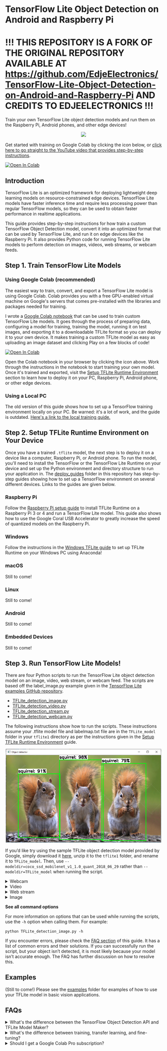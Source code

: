 # TensorFlow Lite Object Detection on Android and Raspberry Pi
# !!! THIS REPOSITORY IS A FORK OF THE ORIGINAL REPOSITORY AVAILABLE AT https://github.com/EdjeElectronics/TensorFlow-Lite-Object-Detection-on-Android-and-Raspberry-Pi AND CREDITS TO EDJEELECTRONICS !!!

Train your own TensorFlow Lite object detection models and run them on the Raspberry Pi, Android phones, and other edge devices! 

<p align="center">
   <img src="doc/BSR_demo.gif">
</p>

Get started with training on Google Colab by clicking the icon below, or [click here to go straight to the YouTube video that provides step-by-step instructions](https://youtu.be/XZ7FYAMCc4M).

<a href="https://colab.research.google.com/github/EdjeElectronics/TensorFlow-Lite-Object-Detection-on-Android-and-Raspberry-Pi/blob/master/Train_TFLite2_Object_Detction_Model.ipynb" target="_parent"><img src="https://colab.research.google.com/assets/colab-badge.svg" alt="Open In Colab"/></a>

## Introduction
TensorFlow Lite is an optimized framework for deploying lightweight deep learning models on resource-constrained edge devices. TensorFlow Lite models have faster inference time and require less processing power than regular TensorFlow models, so they can be used to obtain faster performance in realtime applications. 

This guide provides step-by-step instructions for how train a custom TensorFlow Object Detection model, convert it into an optimized format that can be used by TensorFlow Lite, and run it on edge devices like the Raspberry Pi. It also provides Python code for running TensorFlow Lite models to perform detection on images, videos, web streams, or webcam feeds.

## Step 1. Train TensorFlow Lite Models
### Using Google Colab (recommended)

The easiest way to train, convert, and export a TensorFlow Lite model is using Google Colab. Colab provides you with a free GPU-enabled virtual machine on Google's servers that comes pre-installed with the libraries and packages needed for training.

I wrote a [Google Colab notebook](./Train_TFLite2_Object_Detction_Model.ipynb) that can be used to train custom TensorFlow Lite models. It goes through the process of preparing data, configuring a model for training, training the model, running it on test images, and exporting it to a downloadable TFLite format so you can deploy it to your own device. It makes training a custom TFLite model as easy as uploading an image dataset and clicking Play on a few blocks of code!

<a href="https://colab.research.google.com/github/EdjeElectronics/TensorFlow-Lite-Object-Detection-on-Android-and-Raspberry-Pi/blob/master/Train_TFLite2_Object_Detction_Model.ipynb" target="_parent"><img src="https://colab.research.google.com/assets/colab-badge.svg" alt="Open In Colab"/></a>

Open the Colab notebook in your browser by clicking the icon above. Work through the instructions in the notebook to start training your own model. Once it's trained and exported, visit the [Setup TFLite Runtime Environment](#step-2-setup-tflite-runtime-environment-on-your-device) section to learn how to deploy it on your PC, Raspberry Pi, Android phone, or other edge devices.

### Using a Local PC
The old version of this guide shows how to set up a TensorFlow training environment locally on your PC. Be warned: it's a lot of work, and the guide is outdated. [Here's a link to the local training guide.](doc/local_training_guide.md)

## Step 2. Setup TFLite Runtime Environment on Your Device
Once you have a trained `.tflite` model, the next step is to deploy it on a device like a computer, Raspberry Pi, or Android phone. To run the model, you'll need to install the TensorFlow or the TensorFlow Lite Runtime on your device and set up the Python environment and directory structure to run your application in. The [deploy_guides](deploy_guides) folder in this repository has step-by-step guides showing how to set up a TensorFlow environment on several different devices. Links to the guides are given below.

### Raspberry Pi
Follow the [Raspberry Pi setup guide](deploy_guides/Raspberry_Pi_Guide.md) to install TFLite Runtime on a Raspberry Pi 3 or 4 and run a TensorFlow Lite model. This guide also shows how to use the Google Coral USB Accelerator to greatly increase the speed of quantized models on the Raspberry Pi.

### Windows
Follow the instructions in the [Windows TFLite guide](deploy_guides/Windows_TFLite_Guide.md) to set up TFLite Runtime on your Windows PC using Anaconda!

### macOS
Still to come!

### Linux
Still to come!

### Android
Still to come!

### Embedded Devices
Still to come!

## Step 3. Run TensorFlow Lite Models!
There are four Python scripts to run the TensorFlow Lite object detection model on an image, video, web stream, or webcam feed. The scripts are based off the label_image.py example given in the [TensorFlow Lite examples GitHub repository](https://github.com/tensorflow/tensorflow/blob/master/tensorflow/lite/examples/python/label_image.py).

* [TFLite_detection_image.py](TFLite_detection_image.py)
* [TFLite_detection_video.py](TFLite_detection_video.py)
* [TFLite_detection_stream.py](TFLite_detection_stream.py)
* [TFLite_detection_webcam.py](TFLite_detection_webcam.py)

The following instructions show how to run the scripts. These instructions assume your .tflite model file and labelmap.txt file are in the `TFLite_model` folder in your `tflite1` directory as per the instructions given in the [Setup TFLite Runtime Environment](#step-2-setup-tflite-runtime-environment-on-your-device) guide.

<p align="center">
   <img width="500" src="doc/squirrels!!.png">
</p>

If you’d like try using the sample TFLite object detection model provided by Google, simply download it [here](https://storage.googleapis.com/download.tensorflow.org/models/tflite/coco_ssd_mobilenet_v1_1.0_quant_2018_06_29.zip), unzip it to the `tflite1` folder, and rename it to `TFLite_model`. Then, use `--modeldir=coco_ssd_mobilenet_v1_1.0_quant_2018_06_29` rather than `--modeldir=TFLite_model` when running the script. 

<details>
   <summary>Webcam</summary>
Make sure you have a USB webcam plugged into your computer. If you’re on a laptop with a built-in camera, you don’t need to plug in a USB webcam. 

From the `tflite1` directory, issue: 

```
python TFLite_detection_webcam.py --modeldir=TFLite_model 
```

After a few moments of initializing, a window will appear showing the webcam feed. Detected objects will have bounding boxes and labels displayed on them in real time.
</details>

<details>
   <summary>Video</summary>
To run the video detection script, issue:

```
python TFLite_detection_video.py --modeldir=TFLite_model
```

A window will appear showing consecutive frames from the video, with each object in the frame labeled. Press 'q' to close the window and end the script. By default, the video detection script will open a video named 'test.mp4'. To open a specific video file, use the `--video` option:

```
python TFLite_detection_video.py --modeldir=TFLite_model --video='birdy.mp4'
```

Note: Video detection will run at a slower FPS than realtime webcam detection. This is mainly because loading a frame from a video file requires more processor I/O than receiving a frame from a webcam.
</details>

<details>
   <summary>Web stream</summary>
To run the script to detect images in a video stream (e.g. a remote security camera), issue: 

```
python TFLite_detection_stream.py --modeldir=TFLite_model --streamurl="http://ipaddress:port/stream/video.mjpeg" 
```

After a few moments of initializing, a window will appear showing the video stream. Detected objects will have bounding boxes and labels displayed on them in real time.

Make sure to update the URL parameter to the one that is being used by your security camera. It has to include authentication information in case the stream is secured.

If the bounding boxes are not matching the detected objects, probably the stream resolution wasn't detected. In this case you can set it explicitly by using the `--resolution` parameter:

```
python TFLite_detection_stream.py --modeldir=TFLite_model --streamurl="http://ipaddress:port/stream/video.mjpeg" --resolution=1920x1080
```
</details>

<details>
   <summary>Image</summary>
To run the image detection script, issue:

```
python TFLite_detection_image.py --modeldir=TFLite_model
```

The image will appear with all objects labeled. Press 'q' to close the image and end the script. By default, the image detection script will open an image named 'test1.jpg'. To open a specific image file, use the `--image` option:

```
python TFLite_detection_image.py --modeldir=TFLite_model --image=squirrel.jpg
```

It can also open an entire folder full of images and perform detection on each image. There can only be images files in the folder, or errors will occur. To specify which folder has images to perform detection on, use the `--imagedir` option:

```
python TFLite_detection_image.py --modeldir=TFLite_model --imagedir=squirrels
```

Press any key (other than 'q') to advance to the next image. Do not use both the --image option and the --imagedir option when running the script, or it will throw an error.

To save labeled images and a text file with detection results for each image, use the `--save_results` option. The results will be saved to a folder named `<imagedir>_results`. This works well if you want to check your model's performance on a folder of images and use the results to calculate mAP with the [calculate_map_catchuro.py](./util_scripts) script. For example:

```
python TFLite_detection_image.py --modeldir=TFLite_model --imagedir=squirrels --save_results
```

The `--noshow_results` option will stop the program from displaying images.
</details>

**See all command options**

For more information on options that can be used while running the scripts, use the `-h` option when calling them. For example:

```
python TFLite_detection_image.py -h
```

If you encounter errors, please check the [FAQ section](https://github.com/EdjeElectronics/TensorFlow-Lite-Object-Detection-on-Android-and-Raspberry-Pi#FAQs) of this guide. It has a list of common errors and their solutions. If you can successfully run the script, but your object isn’t detected, it is most likely because your model isn’t accurate enough. The FAQ has further discussion on how to resolve this.

## Examples
(Still to come!) Please see the [examples](examples) folder for examples of how to use your TFLite model in basic vision applications.

## FAQs
<details>
<summary>What's the difference between the TensorFlow Object Detection API and TFLite Model Maker?</summary>
<br>
Google provides a set of Colab notebooks for training TFLite models called [TFLite Model Maker](https://www.tensorflow.org/lite/models/modify/model_maker). While their object detection notebook is straightfoward and easy to follow, using the [TensorFlow Object Detection API](https://github.com/tensorflow/models/tree/master/research/object_detection) for creating models provides several benefits:

* TFLite Model Maker only supports EfficientDet models, which aren't as fast as SSD-MobileNet models.
* Training models with the Object Detection API generally results in better model accuracy.
* The Object Detection API provides significantly more flexibility in model and training configuration (training steps, learning rate, model depth and resolution, etc).
* Google still [recommends using the Object Detection API](https://www.tensorflow.org/lite/examples/object_detection/overview#fine-tuning_models_on_custom_data) as the formal method for training models with large datasets.
</details>

<details>
<summary>What's the difference between training, transfer learning, and fine-tuning?</summary>
<br>
Using correct terminology is important in a complicated field like machine learning. In this notebook, I use the word "training" to describe the process of teaching a model to recognize custom objects, but what we're actually doing is "fine-tuning". The Keras documentation gives a [good example notebook](https://keras.io/guides/transfer_learning/) explaining the difference between each term.

Here's my attempt at defining the terms:

* **Training**: The process of taking a full neural network with randomly initialized weights, passing in image data, calculating the resulting loss from its predictions on those images, and using backpropagation to adjust the weights in every node of the network and reduce its loss. In this process, the network learns how to extract features of interest from images and correlate those features to classes. Training a model from scratch typically takes millions of training steps and a large dataset of 100,000+ images (such as ImageNet or COCO). Let's leave actual training to companies like Google and Microsoft!
* **Transfer learning**: Taking a model that has already been trained, unfreezing the last layer of the model (i.e. making it so only the last layer's weights can be modified), and retraining the last layer with a new dataset so it can learn to identify new classes. Transfer learning takes advantage of the feature extraction capabilities that have already been learned in the deep layers of the trained model. It takes the extracted features and recategorizes them to predict new classes.
* **Fine-tuning**: Fine-tuning is similar to transfer learning, except more layers are unfrozen and retrained. Instead of just unfreezing the last layer, a significant amount of layers (such as the last 20% to 50% of layers) are unfrozen. This allows the model to modify some of its feature extraction layers so it can extract features that are more relevant to the classes its trying to identify. This notebook (and the TensorFlow Object Detection API) uses fine-tuning.

In general, I like to use the word "training" instead of "fine-tuning", because it's more intuitive and understandable to new users.
</details>

<details>
<summary>Should I get a Google Colab Pro subscription?</summary>
<br>
If you plan to use Colab frequently for training models, I recommend getting a Colab Pro subscription. It provides several benefits:

* Idle Colab sessions remain connected for longer before timing out and disconnecting
* Allows for running multiple Colab sessions at once
* Priority access to TPU and GPU-enabled virtual machines
* Virtual machines have more RAM

Colab keeps track of how much GPU time you use, and cuts you off from using GPU-enabled instances once you reach a certain use time. If you get the message telling you you're cut off from GPU instances, then that's a good indicator that you use Colab enough to justify paying for a Pro subscription.
</details>
